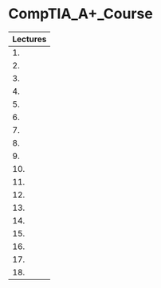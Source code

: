 # CompTIA_A+_Course

| Lectures |
| ---- |
| 1.   |
| 2.   |
| 3.   |
| 4.   |
| 5.   |
| 6.   |
| 7.   |
| 8.   |
| 9.   |
| 10.   |
| 11.   |
| 12.   |
| 13.   |
| 14.   |
| 15.   |
| 16.   |
| 17.   |
| 18.   |
